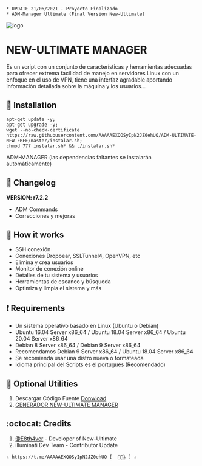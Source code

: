 ﻿```
* UPDATE 21/06/2021 - Proyecto Finalizado
* ADM-Manager Ultimate (Final Version New-Ultimate)
```
![logo](https://github.com/AAAAAEXQOSyIpN2JZ0ehUQ/ADM-ULTIMATE-NEW-FREE/blob/master/Imagenes/ADM_ULTIMATE_NEW_FREE.png)

# NEW-ULTIMATE MANAGER
Es un script con un conjunto de características y herramientas adecuadas para 
ofrecer extrema facilidad de manejo en servidores Linux con un enfoque en el uso de 
VPN, tiene una interfaz agradable aportando información detallada sobre la máquina
y los usuarios...

## :book: Installation
```
apt-get update -y;
apt-get upgrade -y;
wget --no-check-certificate https://raw.githubusercontent.com/AAAAAEXQOSyIpN2JZ0ehUQ/ADM-ULTIMATE-NEW-FREE/master/instalar.sh;
chmod 777 instalar.sh* && ./instalar.sh*
```
ADM-MANAGER (las dependencias faltantes se instalarán automáticamente)

## :scroll: Changelog
**VERSION: r7.2.2**
* ADM Commands
* Correcciones y mejoras

## :book: How it works
* SSH conexión
* Conexiones Dropbear, SSLTunnel4, OpenVPN, etc
* Elimina y crea usuarios
* Monitor de conexión online
* Detalles de tu sistema y usuarios
* Herramientas de escaneo y búsqueda
* Optimiza y limpia el sistema y más

## :heavy_exclamation_mark: Requirements
* Un sistema operativo basado en Linux (Ubuntu o Debian)
* Ubuntu 16.04 Server x86_64 / Ubuntu 18.04 Server x86_64 / Ubuntu 20.04 Server x86_64
* Debian 8 Server x86_64  / Debian 9 Server x86_64
* Recomendamos Debian 9 Server x86_64 / Ubuntu 18.04 Server x86_64
* Se recomienda usar una distro nueva o formateada
* Idioma principal del Scripts es el portugués (Recomendado)

## :book: Optional Utilities
1. Descargar Código Fuente [Donwload](https://raw.githubusercontent.com/AAAAAEXQOSyIpN2JZ0ehUQ/ADM-ULTIMATE-NEW-FREE/master/Install/Source-Code-ADM-Manager_Ultimate.zip.zip)
2. [GENERADOR NEW-ULTIMATE MANAGER](https://github.com/AAAAAEXQOSyIpN2JZ0ehUQ/ADM-ULTIMATE-NEW-FREE/tree/master/Install/Generador)

## :octocat: Credits
1. [@E8th4ver](https://t.me/@E8th4ver) - Developer of New-Ultimate
2. illuminati Dev Team - Contributor Update 
```
☆ https://t.me/AAAAAEXQOSyIpN2JZ0ehUQ [  ⃘⃤꙰✰ ] ☆
```
